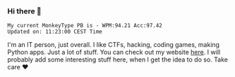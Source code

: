 ### Hi there 👋
<!-- PB START -->
```
My current MonkeyType PB is - WPM:94.21 Acc:97.42
Updated on: 11:23:00 CEST Time
```
<!-- PB END -->
I'm an IT person, just overall. I like CTFs, hacking, coding games, making Python apps. Just a lot of stuff.
You can check out my website [here](https://skill3472.github.io/).
I will probably add some interesting stuff here, when I get the idea to do so. Take care ❤️
